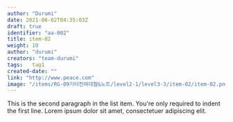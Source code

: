 ```yaml
---
author: "Durumi"
date: 2021-06-02T04:35:03Z
draft: true
identifier: "aa-002"
title: item-02
weight: 10
author: "durumi"
creators: "team-durumi"
tags:	tag1
created-date: ""
link: "http://www.peace.com"
image: "/items/RG-09기타전여대협&노트/level2-1/level3-3/item-02/item-02.png"
---
```


This is the second paragraph in the list item. You're
only required to indent the first line. Lorem ipsum dolor
sit amet, consectetuer adipiscing elit.